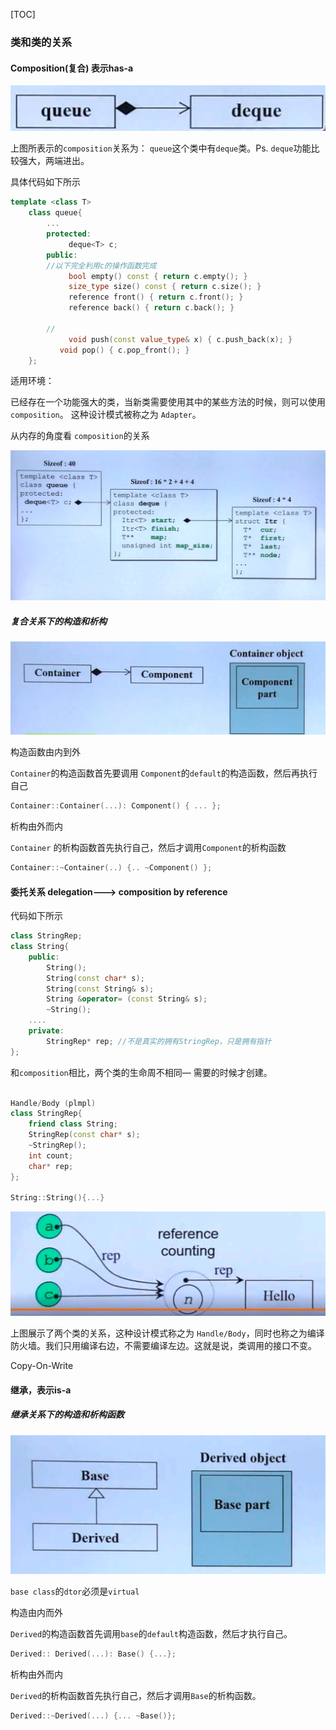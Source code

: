 [TOC]

### 类和类的关系

#### Composition(复合) 表示has-a

![image-20190129200952268](/img/image-20190129200952268.png)

上图所表示的`composition`关系为： `queue`这个类中有`deque`类。Ps. `deque`功能比较强大，两端进出。

具体代码如下所示

```cpp
template <class T>
    class queue{
        ...
        protected:
       		 deque<T> c;
        public:
        //以下完全利用c的操作函数完成
        	 bool empty() const { return c.empty(); }
        	 size_type size() const { return c.size(); }
        	 reference front() { return c.front(); }
        	 reference back() { return c.back(); }
        
        //
        	 void push(const value_type& x) { c.push_back(x); }
           void pop() { c.pop_front(); }
    };
```

适用环境：

已经存在一个功能强大的类，当新类需要使用其中的某些方法的时候，则可以使用 `composition`。 这种设计模式被称之为 `Adapter`。



从内存的角度看 `composition`的关系

![image-20190129205147049](/img/image-20190129205147049.png)



##### 复合关系下的构造和析构



![image-20190129205259721](/img/image-20190129205259721.png)

构造函数由内到外

`Container`的构造函数首先要调用 `Component`的`default`的构造函数，然后再执行自己

```cpp
Container::Container(...): Component() { ... };
```



析构由外而内

`Container` 的析构函数首先执行自己，然后才调用`Component`的析构函数

```cpp
Container::~Container(..) {.. ~Component() };
```

#### 委托关系 delegation---> composition by reference

代码如下所示

```cpp
class StringRep;
class String{
    public:
    	String();
    	String(const char* s);
    	String(const String& s);
    	String &operator= (const String& s);
    	~String();
    ....
    private:
    	StringRep* rep; //不是真实的拥有StringRep，只是拥有指针
};

```

和`composition`相比，两个类的生命周不相同— 需要的时候才创建。

```cpp

Handle/Body (plmpl)
class StringRep{
    friend class String;
    StringRep(const char* s);
    ~StringRep();
    int count;
    char* rep;
};

String::String(){...}

```

![image-20190129212434464](/img/image-20190129212434464.png)



上图展示了两个类的关系，这种设计模式称之为 `Handle/Body`，同时也称之为编译防火墙。我们只用编译右边，不需要编译左边。这就是说，类调用的接口不变。



Copy-On-Write



#### 继承，表示is-a

##### 继承关系下的构造和析构函数

![image-20190129213842486](/img/image-20190129213842486.png)



`base class`的`dtor`必须是`virtual`

构造由内而外

`Derived`的构造函数首先调用`base`的`default`构造函数，然后才执行自己。

```cpp
Derived:: Derived(...): Base() {...};
```



析构由外而内

`Derived`的析构函数首先执行自己，然后才调用`Base`的析构函数。

```cpp
Derived::~Derived(...) {... ~Base()};
```



